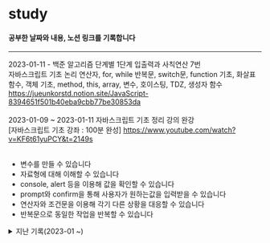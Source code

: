 # study

#### 공부한 날짜와 내용, 노션 링크를 기록합니다

---

2023-01-11 - 백준 알고리즘 단계별 1단계 입출력과 사칙연산 7번<br/>
자바스크립트 기초 논리 연산자, for, while 반복문, switch문, function 기초, 화살표 함수, 객체 기초, method, this, array, 변수, 호이스팅, TDZ, 생성자 함수<br/>
https://jueunkorstd.notion.site/JavaScript-8394651f501b40eba9cbb77be30853da
<br/><br/>
2023-01-09 ~ 2023-01-11 자바스크립트 기초 정리 강의 완강<br/>
[자바스크립트 기초 강좌 : 100분 완성] https://www.youtube.com/watch?v=KF6t61yuPCY&t=2149s <br/>
<br/>

- 변수를 만들 수 있습니다<br/>
- 자료형에 대해 이해할 수 있습니다<br/>
- console, alert 등을 이용해 값을 확인할 수 있습니다<br/>
- prompt와 confirm을 통해 사용자가 원하는값을 입력받을 수 있습니다<br/>
- 연산자와 조건문을 이용해 각기 다른 상황을 대응할 수 있습니다<br/>
- 반복문으로 동일한 작업을 반복할 수 있습니다<br/>

<details>
<summary>지난 기록(2023-01 ~)</summary>
2023-01-10 - 백준 알고리즘 단계별 1단계 입출력과 사칙연산 1 ~ 6번<br/>
2023-01-09 - 자바스크립트 기초 - 변수, 자료형, alert, prompt, confirm, 형변환, 기본 연산자, 비교 연산자, if, else, else if
https://jueunkorstd.notion.site/JavaScript-8394651f501b40eba9cbb77be30853da

</details>
